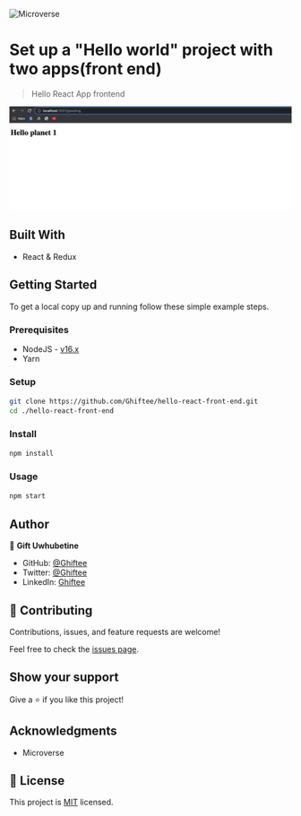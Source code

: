 ![Microverse](https://img.shields.io/badge/Microverse-blueviolet)

# Set up a "Hello world" project with two apps(front end)

> Hello React App frontend

![Screenshot](front-end.png)

## Built With

- React & Redux

## Getting Started

To get a local copy up and running follow these simple example steps.

### Prerequisites

- NodeJS - [v16.x](https://nodejs.org/en/)
- Yarn

### Setup

```bash
git clone https://github.com/Ghiftee/hello-react-front-end.git
cd ./hello-react-front-end
```

### Install

```bash
npm install
```

### Usage

```bash
npm start
```

## Author

👤 **Gift Uwhubetine**

- GitHub: [@Ghiftee](https://github.com/ghiftee)
- Twitter: [@Ghiftee](https://twitter.com/i_ghiftee)
- LinkedIn: [Ghiftee](https://linkedin.com/in/giftuwhubetine)

## 🤝 Contributing

Contributions, issues, and feature requests are welcome!

Feel free to check the [issues page](../../issues/).

## Show your support

Give a ⭐️ if you like this project!

## Acknowledgments

- Microverse

## 📝 License

This project is [MIT](./LICENSE.md) licensed.